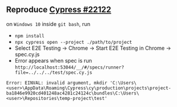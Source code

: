 ## Reproduce [Cypress #22122](https://github.com/cypress-io/cypress/issues/22122)


on `Windows 10` inside `git bash`, run

* `npm install`
* `npx cypress open --project ./path/to/project`
* Select E2E Testing -> Chrome -> Start E2E Testing in Chrome -> spec.cy.js
* Error appears when spec is run `http://localhost:53044/__/#/specs/runner?file=../../../test/spec.cy.js`

```
Error: EINVAL: invalid argument, mkdir 'C:\Users\<user>\AppData\Roaming\Cypress\cy\production\projects\project-ba1846e9920cd401248ac4281c24124c\bundles\C:\Users\<user>\Repositories\temp-project\test'
```